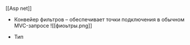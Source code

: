 [[Asp net]]

- Конвейер фильтров – обеспечивает точки подключения в обычном MVC-запросе
![[фиоьтры.png]]

- Тип